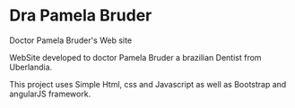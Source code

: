 # Dra Pamela Bruder
Doctor Pamela Bruder's Web site

WebSite developed to doctor Pamela Bruder a brazilian Dentist from Uberlandia.

This project uses Simple Html, css and Javascript as well as Bootstrap and angularJS framework.

